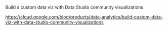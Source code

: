 Build a custom data viz with Data Studio community visualizations

https://cloud.google.com/blog/products/data-analytics/build-custom-data-viz-with-data-studio-community-visualizations